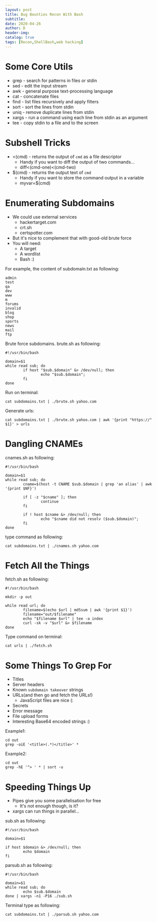```yaml
--- 
layout: post
title: Bug Bounties Recon With Bash
subtitle:
date: 2020-04-26
author: D
header-img:
catalog: true
tags: [Recon,ShellBash,web hacking]
---
```


# Some Core Utils

- grep - search for patterns in files or stdin
- sed - edit the input stream
- awk - general purpose text-processing language
- cat - concatenate files
- find - list files recursively and apply filters
- sort - sort the lines from stdin
- uniq - remove duplicate lines from stdin
- xargs - run a command using each line from stdin as an argument
- tee - copy stdin to a file and to the screen

# Subshell Tricks

- <(cmd) - returns the output of `cmd` as a file descriptor
	- Handy if you want to diff the output of two commands...
	- diff<(cmd-one)<(cmd-two)
- $(cmd) - returns the output text of `cmd`
	- Handy if you want to store the command output in a variable
	- myvar=$(cmd)

# Enumerating Subdomains

- We could use external services
	- hackertarget.com
	- crt.sh
	- certspotter.com
- But it's nice to complement that with good-old brute force
- You will need:
	- A target
	- A wordlist
	- Bash :)

For example, the content of subdomain.txt as following:
```
admin
test
qa
dev
www
m
forums
invalid
blog
shop
sports
news
mail
ftp
```
Brute force subdomains. brute.sh as following:
```
#!/usr/bin/bash

domain=$1
while read sub; do
        if host "$sub.$domain" &> /dev/null; then
                echo "$sub.$domain";
        fi
done
```
Run on terminal:
```
cat subdomains.txt | ./brute.sh yahoo.com
```
Generate urls:
```
cat subdomains.txt | ./brute.sh yahoo.com | awk '{print "https://" $1}' > urls
```

# Dangling CNAMEs

cnames.sh as following:
```
#!/usr/bin/bash

domain=$1
while read sub; do
        cname=$(host -t CNAME $sub.$domain | grep 'an alias' | awk '{print $NF}')

        if [ -z "$cname" ]; then
                continue
        fi

        if ! host $cname &> /dev/null; then
                echo "$cname did not resolv ($sub.$domain)";
        fi
done
```
type command as following:
```
cat subdomains.txt | ./cnames.sh yahoo.com
```

# Fetch All the Things

fetch.sh as following:
```
#!/usr/bin/bash

mkdir -p out

while read url; do
        filename=$(echo $url | md5sum | awk '{print $1}')
        filename="out/$filename"
        echo "$filename $url" | tee -a index
        curl -sk -v "$url" &> $filename
done
```
Type command on terminal:
```
cat urls | ./fetch.sh
```

# Some Things To Grep For

- Titles
- Server headers
- Known `subdomain takeover` strings
- URLs(and then go and fetch the URLs!)
	- JavaScript files are nice (:
- Secrets
- Error message
- File upload forms
- Interesting Base64 encoded strings :) 

Example1:
```
cd out
grep -oiE '<title>(.*)</title>' *
```
Example2:
```
cd out
grep -hE '^> ' * | sort -u
```

# Speeding Things Up

- Pipes give you some parallelisation for free
	- It's not enough though, is it?
- xargs can run things in parallel...

sub.sh as following:
```
#!/usr/bin/bash

domain=$1

if host $domain &> /dev/null; then
        echo $domain
fi
```
parsub.sh as following:
```
#!/usr/bin/bash

domain=$1
while read sub; do
        echo $sub.$domain
done | xargs -n1 -P16 ./sub.sh
```
Terminal type as following:
```
cat subdomains.txt | ./parsub.sh yahoo.com
```
